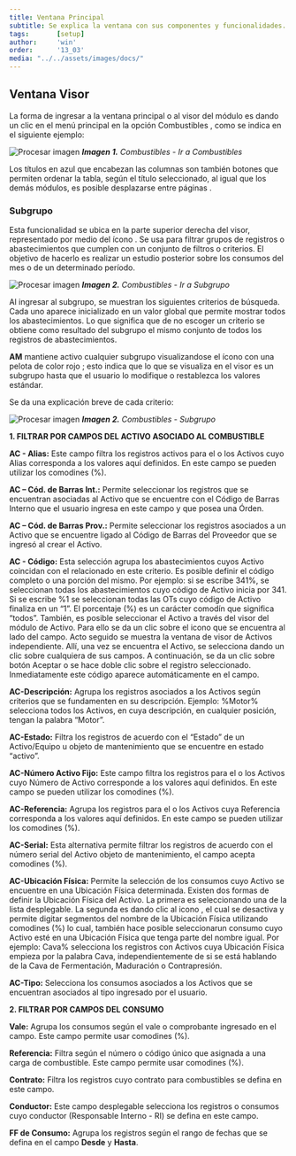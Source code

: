 ```yaml
---
title: Ventana Principal
subtitle: Se explica la ventana con sus componentes y funcionalidades.
tags:       [setup]
author:     'win'
order:      '13_03'
media: "../../assets/images/docs/"
---
```


## Ventana Visor


La forma de ingresar a la ventana principal o al visor del módulo es dando un clic en el menú principal en la opción  <a class="btn cl-white bg-blue px-3"> Combustibles </a>, como se indica en el siguiente ejemplo:

![Procesar imagen](../../assets/images/cap18/chp18_img01.png)
_**Imagen 1.** Combustibles - Ir a Combustibles_

Los títulos en azul que encabezan las columnas son también botones que permiten ordenar la tabla, según el título seleccionado, al igual que los demás módulos, es posible desplazarse entre páginas <a class="btn white cl-blue bd-white"><span class="mdi mdi-chevron-left"> </span></a> <a class="btn white cl-blue bd-white"><span class="mdi mdi-chevron-right"> </span></a>. 

### Subgrupo 


Esta funcionalidad se ubica en la parte superior derecha del visor, representado por medio del ícono <span class="mdi mdi-filter-variant"></span>. Se usa para filtrar grupos de registros o abastecimientos que cumplen con un conjunto de filtros o criterios. El objetivo de hacerlo es realizar un estudio posterior sobre los consumos del mes o de un determinado período. 

![Procesar imagen](../../assets/images/cap18/chp18_img02.png)
_**Imagen 2.** Combustibles - Ir a Subgrupo_


Al ingresar al subgrupo, se muestran los siguientes criterios de búsqueda.  Cada uno aparece inicializado en un valor global que permite mostrar todos los abastecimientos. Lo que significa que de no escoger un criterio se obtiene como resultado del  subgrupo el mismo conjunto de todos los registros de abastecimientos.

**AM** mantiene activo cualquier subgrupo visualizandose el ícono con una pelota de color rojo <a class="btn bg-white fs-2"><span class="iconify btn-icon cl-black" data-icon="mdi-filter-variant"></span><span class="dot bg-af-red"></span></a>; esto indica que lo que se visualiza en el visor es un subgrupo hasta que el usuario lo modifique o restablezca los valores estándar. 

Se da una explicación breve de cada criterio:

![Procesar imagen](../../assets/images/cap18/chp18_img03.png)
_**Imagen 2.** Combustibles - Subgrupo_


**1. FILTRAR POR CAMPOS DEL ACTIVO ASOCIADO AL COMBUSTIBLE**

**AC - Alias:** Este campo filtra los registros activos para el o los Activos cuyo Alias corresponda a los valores aquí definidos. En este campo se pueden utilizar los comodines (%).

**AC – Cód. de Barras Int.:** Permite seleccionar los registros que se encuentran asociadas al Activo que se encuentre con el Código de Barras Interno que el usuario ingresa en este campo y que posea una Órden.

**AC – Cód. de Barras Prov.:** Permite seleccionar los  registros asociados a un Activo que se encuentre ligado al Código de Barras del Proveedor que se ingresó al crear el Activo.


**AC - Código:** Esta selección agrupa los abastecimientos cuyos Activo coincidan con el relacionado en este criterio. Es posible definir el código completo o una porción del mismo. Por ejemplo: si se escribe 341%, se seleccionan todas los abastecimientos cuyo código de Activo inicia por 341. Si se escribe %1 se seleccionan todas las OTs cuyo código de Activo finaliza en un “1”. El porcentaje (%) es un carácter comodín que significa “todos”. También, es posible seleccionar el Activo a través del visor del módulo de Activo. Para ello se da un clic sobre el icono <span class="mdi mdi-filter-variant"></span> que se encuentra al lado del campo. Acto seguido se muestra la ventana de visor de Activos independiente. Allí, una vez se encuentra el Activo, se selecciona dando un clic sobre cualquiera de sus campos. A continuación, se da un clic sobre botón <a class="btn white">Aceptar</a> o se hace doble clic sobre el registro seleccionado. Inmediatamente este código aparece automáticamente en el campo.

**AC-Descripción:** Agrupa los registros asociados a los Activos según criterios que se fundamenten en su descripción. Ejemplo: %Motor% selecciona todos los Activos, en cuya descripción, en cualquier posición, tengan la palabra “Motor”.

**AC-Estado:** Filtra los registros de acuerdo con el “Estado” de un Activo/Equipo u objeto de mantenimiento que se encuentre en estado “activo”.

**AC-Número Activo Fijo:** Este campo filtra los registros para el o los Activos cuyo Número de Activo corresponde a los valores aquí definidos. En este campo se pueden utilizar los comodines (%).

**AC-Referencia:** Agrupa los registros para el o los Activos cuya Referencia  corresponda a los valores aquí definidos. En este campo se pueden utilizar los comodines (%).

**AC-Serial:** Esta alternativa permite filtrar los registros de acuerdo con el número serial del Activo objeto de mantenimiento, el campo acepta comodines (%).

**AC-Ubicación Física:** Permite la selección de los consumos cuyo Activo se encuentre en una Ubicación Física determinada. Existen dos formas de definir la Ubicación Física del Activo. La primera es seleccionando una de la lista desplegable. La segunda es dando clic al icono <span class="mdi mdi-lock"></span>, el cual se desactiva <span class="mdi mdi-lock-open-outline"></span> y permite digitar segmentos del nombre de la Ubicación Física utilizando comodines (%) lo cual, también hace posible seleccionarun consumo cuyo Activo esté en una Ubicación Física que tenga parte del nombre igual. Por ejemplo: Cava% selecciona los registros con Activos cuya Ubicación Física empieza por la palabra Cava, independientemente de si se está hablando de la Cava de Fermentación, Maduración o Contrapresión.

**AC-Tipo:** Selecciona los consumos  asociados a los Activos que se encuentran asociados al tipo ingresado por el usuario.



**2. FILTRAR POR CAMPOS DEL CONSUMO**

**Vale:** Agrupa los consumos según el vale o comprobante ingresado en el campo. Este campo permite usar comodines (%).

**Referencia:** Filtra según el número o código único que asignada a una carga de combustible. Este campo permite usar comodines (%).

**Contrato:** Filtra los registros cuyo contrato para combustibles se defina en este campo.

**Conductor:** Este campo desplegable selecciona los registros o consumos cuyo conductor (Responsable Interno - RI) se defina en este campo.

**FF de Consumo:** Agrupa los registros según el rango de fechas que se defina en el campo **Desde** y **Hasta**.